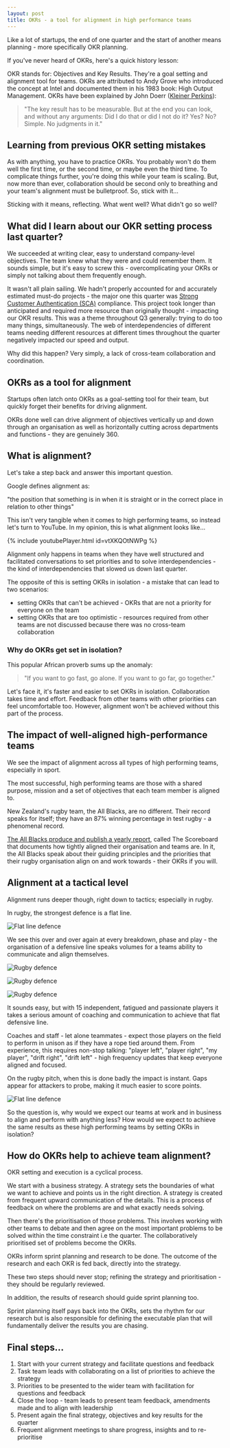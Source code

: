 ```yaml
---
layout: post
title: OKRs - a tool for alignment in high performance teams
---
```


Like a lot of startups, the end of one quarter and the start of another means planning - more specifically OKR planning.

If you've never heard of OKRs, here's a quick history lesson:

OKR stands for: Objectives and Key Results. They're a goal setting and alignment tool for teams. OKRs are attributed to Andy Grove who introduced the concept at Intel and documented them in his 1983 book: High Output Management. OKRs have been explained by John Doerr ([Kleiner Perkins](https://www.kleinerperkins.com)):

> "The key result has to be measurable. But at the end you can look, and without any arguments: Did I do that or did I not do it? Yes? No? Simple. No judgments in it."

## Learning from previous OKR setting mistakes

As with anything, you have to practice OKRs. You probably won't do them well the first time, or the second time, or maybe even the third time. To complicate things further, you're doing this while your team is scaling. But, now more than ever, collaboration should be second only to breathing and your team's alignment must be bulletproof. So, stick with it…

Sticking with it means, reflecting. What went well? What didn't go so well?

## What did I learn about our OKR setting process last quarter?

We succeeded at writing clear, easy to understand company-level objectives. The team knew what they were and could remember them. It sounds simple, but it's easy to screw this - overcomplicating your OKRs or simply not talking about them frequently enough.

It wasn't all plain sailing. We hadn't properly accounted for and accurately estimated must-do projects - the major one this quarter was [Strong Customer Authentication (SCA)](https://en.wikipedia.org/wiki/Strong_customer_authentication) compliance. This project took longer than anticipated and required more resource than originally thought - impacting our OKR results. This was a theme throughout Q3 generally: trying to do too many things, simultaneously. The web of interdependencies of different teams needing different resources at different times throughout the quarter negatively impacted our speed and output.

Why did this happen? Very simply, a lack of cross-team collaboration and coordination.

## OKRs as a tool for alignment

Startups often latch onto OKRs as a goal-setting tool for their team, but quickly forget their benefits for driving alignment.

OKRs done well can drive alignment of objectives vertically up and down through an organisation as well as horizontally cutting across departments and functions - they are genuinely 360.

## What is alignment?
Let's take a step back and answer this important question.

Google defines alignment as:

"the position that something is in when it is straight or in the correct place in relation to other things"

This isn't very tangible when it comes to high performing teams, so instead let's turn to YouTube. In my opinion, this is what alignment looks like…

{% include youtubePlayer.html id=vtXKQOtNWPg %}

Alignment only happens in teams when they have well structured and facilitated conversations to set priorities and to solve interdependencies - the kind of interdependencies that slowed us down last quarter.

The opposite of this is setting OKRs in isolation - a mistake that can lead to two scenarios:

- setting OKRs that can't be achieved - OKRs that are not a priority for everyone on the team
- setting OKRs that are too optimistic - resources required from other teams are not discussed because there was no cross-team collaboration

### Why do OKRs get set in isolation?

This popular African proverb sums up the anomaly:

> "If you want to go fast, go alone. If you want to go far, go together."

Let's face it, it's faster and easier to set OKRs in isolation. Collaboration takes time and effort. Feedback from other teams with other priorities can feel uncomfortable too. However, alignment won't be achieved without this part of the process.

## The impact of well-aligned high-performance teams
We see the impact of alignment across all types of high performing teams, especially in sport.

The most successful, high performing teams are those with a shared purpose, mission and a set of objectives that each team member is aligned to.

New Zealand's rugby team, the All Blacks, are no different. Their record speaks for itself; they have an 87% winning percentage in test rugby - a phenomenal record.

[The All Blacks produce and publish a yearly report](http://files.allblacks.com/publications/2018-NZR-Annual-Report.pdf), called The Scoreboard that documents how tightly aligned their organisation and teams are. In it, the All Blacks speak about their guiding principles and the priorities that their rugby organisation align on and work towards - their OKRs if you will.

## Alignment at a tactical level
Alignment runs deeper though, right down to tactics; especially in rugby.

In rugby, the strongest defence is a flat line.

![Flat line defence](/images/2019-10-10-okrs-as-a-tool-for-alignment/defence-1.png)

We see this over and over again at every breakdown, phase and play - the organisation of a defensive line speaks volumes for a teams ability to communicate and align themselves.

![Rugby defence](/images/2019-10-10-okrs-as-a-tool-for-alignment/defence.jpg)

![Rugby defence](/images/2019-10-10-okrs-as-a-tool-for-alignment/Lions-Defensive-Wall.jpg)

![Rugby defence](/images/2019-10-10-okrs-as-a-tool-for-alignment/Maro1.jpg)

It sounds easy, but with 15 independent, fatigued and passionate players it takes a serious amount of coaching and communication to achieve that flat defensive line.

Coaches and staff - let alone teammates - expect those players on the field to perform in unison as if they have a rope tied around them. From experience, this requires non-stop talking: "player left", "player right", "my player", "drift right", "drift left" - high frequency updates that keep everyone aligned and focused.

On the rugby pitch, when this is done badly the impact is instant. Gaps appear for attackers to probe, making it much easier to score points.

![Flat line defence](/images/2019-10-10-okrs-as-a-tool-for-alignment/defence-2.png)

So the question is, why would we expect our teams at work and in business to align and perform with anything less? How would we expect to achieve the same results as these high performing teams by setting OKRs in isolation?

## How do OKRs help to achieve team alignment?

OKR setting and execution is a cyclical process.

We start with a business strategy. A strategy sets the boundaries of what we want to achieve and points us in the right direction. A strategy is created from frequent upward communication of the details. This is a process of feedback on where the problems are and what exactly needs solving.

Then there's the prioritisation of those problems. This involves working with other teams to debate and then agree on the most important problems to be solved within the time constraint i.e the quarter. The collaboratively prioritised set of problems become the OKRs.

OKRs inform sprint planning and research to be done. The outcome of the research and each OKR is fed back, directly into the strategy.

These two steps should never stop; refining the strategy and prioritisation - they should be regularly reviewed.

In addition, the results of research should guide sprint planning too.

Sprint planning itself pays back into the OKRs, sets the rhythm for our research but is also responsible for defining the executable plan that will fundamentally deliver the results you are chasing.

## Final steps…

1. Start with your current strategy and facilitate questions and feedback
2. Task team leads with collaborating on a list of priorities to achieve the strategy
3. Priorities to be presented to the wider team with facilitation for questions and feedback
4. Close the loop - team leads to present team feedback, amendments made and to align with leadership
5. Present again the final strategy, objectives and key results for the quarter
6. Frequent alignment meetings to share progress, insights and to re-prioritise
